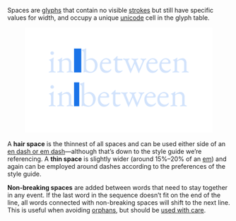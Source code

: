 
Spaces are [glyphs](/glossary/glyph) that contain no visible [strokes](/glossary/stroke) but still have specific values for width, and occupy a unique [unicode](/glossary/unicode) cell in the glyph table.

<figure>

![The words “in between” set twice, with the space between them emphasized. The first example uses a regular space; the second uses a narrower space.](images/thumbnail.svg)

</figure>

A **hair space** is the thinnest of all spaces and can be used either side of an [en dash or em dash](/glossary/dashes)—although that’s down to the style guide we’re referencing. A **thin space** is slightly wider (around 15%–20% of an [em](/glossary/em)) and again can be employed around dashes according to the preferences of the style guide. 

**Non-breaking spaces** are added between words that need to stay together in any event. If the last word in the sequence doesn’t fit on the end of the line, all words connected with non-breaking spaces will shift to the next line. This is useful when avoiding [orphans](/glossary/widows_orphans), but should be [used with care](/lesson/avoiding_widows_orphans).
